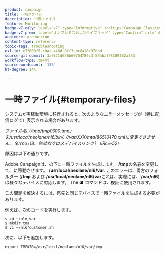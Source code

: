 ```yaml
---
product: campaign
title: 一時ファイル
description: 一時ファイル
feature: Monitoring
badge-v7-only: label="v7" type="Informative" tooltip="Campaign Classicv7 にのみ適用"
badge-v7-prem: label="オンプレミスおよびハイブリッド" type="Caution" url="https://experienceleague.adobe.com/docs/campaign-classic/using/installing-campaign-classic/architecture-and-hosting-models/hosting-models-lp/hosting-models.html?lang=ja" tooltip="オンプレミスデプロイメントとハイブリッドデプロイメントにのみ適用されます"
audience: production
content-type: reference
topic-tags: troubleshooting
exl-id: e77800f5-c0ae-446d-8ff3-bc8a18c97dbd
source-git-commit: 3a9b21d626b60754789c3f594ba798309f62a553
workflow-type: tm+mt
source-wordcount: '155'
ht-degree: 14%

---
```


# 一時ファイル{#temporary-files}



システムが実稼動環境に移行されると、次のようなエラーメッセージが（特に配信ログで）表示される場合があります。

*ファイル名「/tmp/tmp0000.tmp」を/usr/local/neolane/nl6/bin/..//var/XXX/mta/86510470.xmlに変更できません。（errno=18、無効なクロスデバイスリンク） (iRc=-52)*

原因は以下の通りです。

Adobe Campaignは、の下に一時ファイルを生成します。 **/tmp**&#x200B;の名前を変更して、に移動させます。 **/usr/local/neolane/nl6/var**. このエラーは、両方のフォルダー (**/tmp** および **/usr/local/neolane/nl6/var**&#x200B;これは、実際には、 **/var/nl6**) は様々なデバイスに対応します。 The **df** コマンドは、検証に使用されます。

この問題を解決するには、宛先と同じデバイスで一時ファイルを生成する必要があります。

例えば、次のコードを実行します。

```
$ cd ~/nl6/var
$ mkdir tmp
$ vi ~/nl6/customer.sh
```

次に、以下を追加します。

```
export TMPDIR=/usr/local/neolane/nl6/var/tmp 
```
